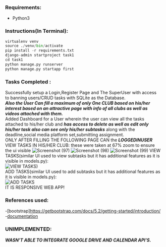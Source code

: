 ### Requirements:
 - Python3  
### Instructions(In Terminal):  
```python  
virtualenv venv  
source ./venv/bin/activate
pip install -r requirements.txt  
django-admin startproject task1  
cd task1  
python manage.py runserver  
python manage.py startapp first  
```
### Tasks Completed :
Successfully setup a Login,Register Page and The SuperUser with access to banning users/CRUD tasks with SQLite as the Database.  
***Also the User Can fill a maximum of only One CLUB based on his/her interest based on an attractive page with info of all clubs
as well as videos attached with them.***  
Added Dashboard for a User wherein the user can view all the tasks attached to his/her club and ***has access to delete as well as edit only his/her task also can see only his/her subtasks*** along with the deadline,social media platform set,submitting assignment.  
ONLY AFTER FILLING THE FOLLOWING PAGE CAN the ***LOGGEDINUSER*** VIEW TASKS IN HIS/HER CLUB:
these were taken at 67% zoom to ensure the ui visible
![Screenshot (97)](https://user-images.githubusercontent.com/101446457/195915576-7427be7a-e67d-42cf-a1c3-634e5c34bc95.png)
![Screenshot (98)](https://user-images.githubusercontent.com/101446457/195915585-d1fe6fcd-81ef-494a-8da9-0ff3a1f6e14e.png)
![Screenshot (99)](https://user-images.githubusercontent.com/101446457/195915592-3d56cd1a-47de-4b0b-b1ed-b6d67b7eda00.png)
VIEW TASKS(similar UI used to view subtasks but it has additional features as it is visible in models.py):  
![VIEW TASKS)](https://user-images.githubusercontent.com/101446457/195985418-02262a7a-b3b8-4af9-ab96-d3fcec6c5953.png)  
ADD TASKS(similar UI used to add subtasks but it has additional features as it is visible in models.py):  
![ADD TASKS](https://user-images.githubusercontent.com/101446457/195985597-894bdf15-6ba9-44f3-8652-546e4f04937d.png)  
IT IS RESPONSIVE WEB APP!  
### References used:  
-[bootstrap]https://getbootstrap.com/docs/5.2/getting-started/introduction/  
-[documentation](https://docs.djangoproject.com/en/4.0/)  
 ### UNIMPLEMENTED:  
 ***WASN'T ABLE TO INTEGRATE GOOGLE DRIVE AND CALENDAR API'S.***
 
 






